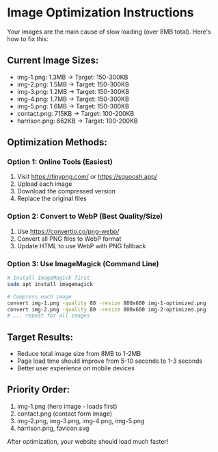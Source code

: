 # Image Optimization Instructions

Your images are the main cause of slow loading (over 8MB total). Here's how to fix this:

## Current Image Sizes:
- img-1.png: 1.3MB → Target: 150-300KB
- img-2.png: 1.5MB → Target: 150-300KB  
- img-3.png: 1.2MB → Target: 150-300KB
- img-4.png: 1.7MB → Target: 150-300KB
- img-5.png: 1.6MB → Target: 150-300KB
- contact.png: 715KB → Target: 100-200KB
- harrison.png: 662KB → Target: 100-200KB

## Optimization Methods:

### Option 1: Online Tools (Easiest)
1. Visit https://tinypng.com/ or https://squoosh.app/
2. Upload each image
3. Download the compressed version
4. Replace the original files

### Option 2: Convert to WebP (Best Quality/Size)
1. Use https://convertio.co/png-webp/
2. Convert all PNG files to WebP format
3. Update HTML to use WebP with PNG fallback

### Option 3: Use ImageMagick (Command Line)
```bash
# Install ImageMagick first
sudo apt install imagemagick

# Compress each image
convert img-1.png -quality 80 -resize 800x600 img-1-optimized.png
convert img-2.png -quality 80 -resize 800x600 img-2-optimized.png
# ... repeat for all images
```

## Target Results:
- Reduce total image size from 8MB to 1-2MB
- Page load time should improve from 5-10 seconds to 1-3 seconds
- Better user experience on mobile devices

## Priority Order:
1. img-1.png (hero image - loads first)
2. contact.png (contact form image)
3. img-2.png, img-3.png, img-4.png, img-5.png
4. harrison.png, favicon.svg

After optimization, your website should load much faster!
